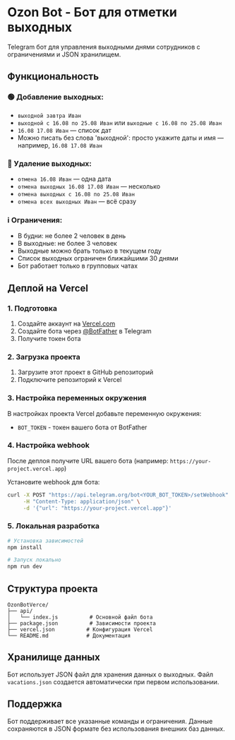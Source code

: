# Ozon Bot - Бот для отметки выходных

Telegram бот для управления выходными днями сотрудников с ограничениями и JSON хранилищем.

## Функциональность

### 🟢 Добавление выходных:
- `выходной завтра Иван`
- `выходной с 16.08 по 25.08 Иван` или `выходные с 16.08 по 25.08 Иван`
- `16.08 17.08 Иван` — список дат
- Можно писать без слова 'выходной': просто укажите даты и имя — например, `16.08 17.08 Иван`

### 🔴 Удаление выходных:
- `отмена 16.08 Иван` — одна дата
- `отмена выходных 16.08 17.08 Иван` — несколько
- `отмена выходных с 16.08 по 25.08 Иван`
- `отмена всех выходных Иван` — всё сразу

### ℹ️ Ограничения:
- В будни: не более 2 человек в день
- В выходные: не более 3 человек
- Выходные можно брать только в текущем году
- Список выходных ограничен ближайшими 30 днями
- Бот работает только в групповых чатах

## Деплой на Vercel

### 1. Подготовка

1. Создайте аккаунт на [Vercel.com](https://vercel.com)
2. Создайте бота через [@BotFather](https://t.me/BotFather) в Telegram
3. Получите токен бота

### 2. Загрузка проекта

1. Загрузите этот проект в GitHub репозиторий
2. Подключите репозиторий к Vercel

### 3. Настройка переменных окружения

В настройках проекта Vercel добавьте переменную окружения:
- `BOT_TOKEN` - токен вашего бота от BotFather

### 4. Настройка webhook

После деплоя получите URL вашего бота (например: `https://your-project.vercel.app`)

Установите webhook для бота:
```bash
curl -X POST "https://api.telegram.org/bot<YOUR_BOT_TOKEN>/setWebhook" \
     -H "Content-Type: application/json" \
     -d '{"url": "https://your-project.vercel.app"}'
```

### 5. Локальная разработка

```bash
# Установка зависимостей
npm install

# Запуск локально
npm run dev
```

## Структура проекта

```
OzonBotVerce/
├── api/
│   └── index.js          # Основной файл бота
├── package.json          # Зависимости проекта
├── vercel.json          # Конфигурация Vercel
└── README.md            # Документация
```

## Хранилище данных

Бот использует JSON файл для хранения данных о выходных. Файл `vacations.json` создается автоматически при первом использовании.

## Поддержка

Бот поддерживает все указанные команды и ограничения. Данные сохраняются в JSON формате без использования внешних баз данных.
